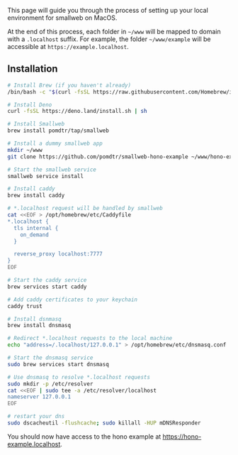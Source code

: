 This page will guide you through the process of setting up your local environment for smallweb on MacOS.

At the end of this process, each folder in `~/www` will be mapped to domain with a `.localhost` suffix. For example, the folder `~/www/example` will be accessible at `https://example.localhost`.

## Installation

```bash
# Install Brew (if you haven't already)
/bin/bash -c "$(curl -fsSL https://raw.githubusercontent.com/Homebrew/install/HEAD/install.sh)"

# Install Deno
curl -fsSL https://deno.land/install.sh | sh

# Install Smallweb
brew install pomdtr/tap/smallweb

# Install a dummy smallweb app
mkdir ~/www
git clone https://github.com/pomdtr/smallweb-hono-example ~/www/hono-example

# Start the smallweb service
smallweb service install

# Install caddy
brew install caddy

# *.localhost request will be handled by smallweb
cat <<EOF > /opt/homebrew/etc/Caddyfile
*.localhost {
  tls internal {
    on_demand
  }

  reverse_proxy localhost:7777
}
EOF

# Start the caddy service
brew services start caddy

# Add caddy certificates to your keychain
caddy trust

# Install dsnmasq
brew install dnsmasq

# Redirect *.localhost requests to the local machine
echo "address=/.localhost/127.0.0.1" > /opt/homebrew/etc/dnsmasq.conf

# Start the dnsmasq service
sudo brew services start dnsmasq

# Use dnsmasq to resolve *.localhost requests
sudo mkdir -p /etc/resolver
cat <<EOF | sudo tee -a /etc/resolver/localhost
nameserver 127.0.0.1
EOF

# restart your dns
sudo dscacheutil -flushcache; sudo killall -HUP mDNSResponder
```

You should now have access to the hono example at <https://hono-example.localhost>.

